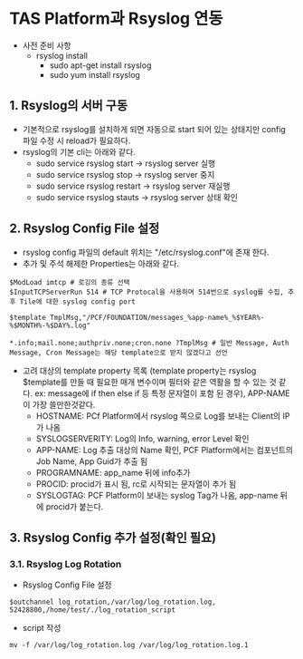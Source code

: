 # TAS Platform과 Rsyslog 연동
- 사전 준비 사항
	- rsyslog install
		- sudo apt-get install rsyslog
		- sudo yum install rsyslog

## 1. Rsyslog의 서버 구동
- 기본적으로 rsyslog를 설치하게 되면 자동으로 start 되어 있는 상태지만 config 파일 수정 시 reload가 필요하다.
- rsyslog의 기본 cli는 아래와 같다.
	- sudo service rsyslog start -> rsyslog server 실행
	- sudo service rsyslog stop -> rsyslog server 중지
	- sudo service rsyslog restart -> rsyslog server 재실행
	- sudo service rsyslog stauts -> rsyslog server 상태 확인

## 2. Rsyslog Config File 설정
- rsyslog config 파일의 default 위치는 "/etc/rsyslog.conf"에 존재 한다.
- 추가 및 주석 해제한 Properties는 아래와 같다.

```
$ModLoad imtcp # 로깅의 종류 선택
$InputTCPServerRun 514 # TCP Protocal을 사용하며 514번으로 syslog를 수집, 추 후 Tile에 대한 syslog config port

$template TmplMsg,"/PCF/FOUNDATION/messages_%app-name%_%$YEAR%-%$MONTH%-%$DAY%.log"

*.info;mail.none;authpriv.none;cron.none ?TmplMsg # 일반 Message, Auth Message, Cron Message는 해당 template으로 받지 않겠다고 선언
```

- 고려 대상의 template property 목록 (template property는 rsyslog $template를 만들 때 필요한 매개 변수이며 필터와 같은 역활을 할 수 있는 것 같다. ex: message에 if then else if 등 특정 문자열이 포함 된 경우), APP-NAME이 가장 쓸만한것같다.
	- HOSTNAME: PCf Platform에서 rsyslog 쪽으로 Log를 보내는 Client의 IP가 나옴
	- SYSLOGSERVERITY: Log의 Info, warning, error Level 확인
	- APP-NAME: Log 추출 대상의 Name 확인, PCF Platform에서는 컴포넌트의 Job Name, App Guid가 추출 됨
	- PROGRAMNAME: app_name 뒤에 info추가
	- PROCID: procid가 표시 됨, rc로 시작되는 문자열이 추가 됨
	- SYSLOGTAG: PCF Platform이 보내는 syslog Tag가 나옴, app-name 뒤에 procid가 붙는다.


## 3. Rsyslog Config 추가 설정(확인 필요)

### 3.1. Rsyslog Log Rotation
- Rsyslog Config File 설정

```
$outchannel log_rotation,/var/log/log_rotation.log, 52428800,/home/test/./log_rotation_script
```

- script 작성

```
mv -f /var/log/log_rotation.log /var/log/log_rotation.log.1
```
